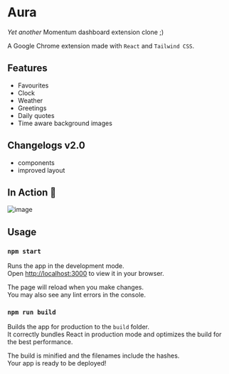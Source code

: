 # Aura

_Yet another_ Momentum dashboard extension clone ;)

A Google Chrome extension made with `React` and `Tailwind CSS`.

## Features

- Favourites
- Clock
- Weather
- Greetings
- Daily quotes
- Time aware background images

## Changelogs v2.0

- components
- improved layout

## In Action 📸
![image](https://user-images.githubusercontent.com/48406637/181618532-27baa3f6-84c0-4595-b120-bb0d120763b8.png)


## Usage

### `npm start`

Runs the app in the development mode.\
Open [http://localhost:3000](http://localhost:3000) to view it in your browser.

The page will reload when you make changes.\
You may also see any lint errors in the console.

### `npm run build`

Builds the app for production to the `build` folder.\
It correctly bundles React in production mode and optimizes the build for the best performance.

The build is minified and the filenames include the hashes.\
Your app is ready to be deployed!

